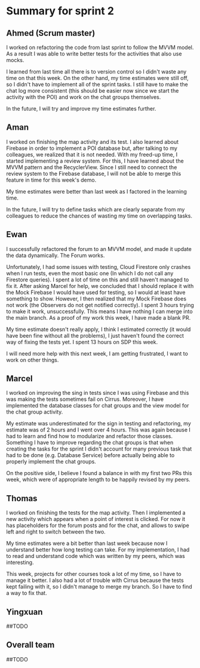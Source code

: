 # Summary for sprint 2

## Ahmed (Scrum master)

I worked on refactoring the code from last sprint to follow the MVVM model. As a result I was able to write better tests for the activities that also use mocks.

I learned from last time all there is to version control so I didn't waste any time on that this week. On the other hand, my time estimates were still off, so I didn't have to implement all of the sprint tasks. I still have to make the chat log more consistent (this should be easier now since we start the activity with the POI) and work on the chat groups themselves.

In the future, I will try and improve my time estimates further.


## Aman 

I worked on finishing the map activity and its test. I also learned about Firebase in order to implement a POI database but, after talking to my colleagues, we realized that it is not needed. With my freed-up time, I started implementing a review system. For this, I have learned about the MVVM pattern and the RecyclerView. Since I still need to connect the review system to the Firebase database, I will not be able to merge this feature in time for this week's demo.

My time estimates were better than last week as I factored in the learning time.

In the future, I will try to define tasks which are clearly separate from my colleagues to reduce the chances of wasting my time on overlapping tasks.


## Ewan

I successfully refactored the forum to an MVVM model, and made it update the data dynamically. The Forum works.

Unfortunately, I had some issues with testing, Cloud Firestore only crashes when I run tests, even the most basic one (In which I do not call any Firestore queries). I spent a lot of time on this and still haven't managed to fix it. After asking Marcel for help, we concluded that I should replace it with the Mock Firebase I would have used for testing, so I would at least have something to show.
However, I then realized that my Mock Firebase does not work (the Observers do not get notified correctly). I spent 3 hours trying to make it work, unsuccessfully.
This means I have nothing I can merge into the main branch. As a proof of my work this week, I have made a blank PR.

My time estimate doesn't really apply, I think I estimated correctly (it would have been fine without all the problems), I just haven't found the correct way of fixing the tests yet. I spent 13 hours on SDP this week.

I will need more help with this next week, I am getting frustrated, I want to work on other things.


## Marcel

I worked on improving the sing in tests since I was using Firebase and this was making the tests sometimes fail on Cirrus. Moreover, I have implemented the database classes for chat groups and the view model for the chat group activity.

My estimate was underestimated for the sign in testing and refactoring, my estimate was of 2 hours and I went over 4 hours. This was again because I had to learn and find how to modularize and refactor those classes. Something I have to improve regarding the chat groups is that when creating the tasks for the sprint I didn't account for many previous task that had to be done (e.g. Database Service) before actually being able to properly implement the chat groups.

On the positive side, I believe I found a balance in with my first two PRs this week, which were of appropriate length to be happily revised by my peers. 


## Thomas

I worked on finishing the tests for the map activity. Then I implemented a new activity which appears when a point of interest is clicked. For now it has placeholders for the forum posts and for the chat, and allows to swipe left and right to switch between the two.

My time estimates were a bit better than last week because now I understand better how long testing can take. For my implementation, I had to read and understand code which was written by my peers, which was interesting.

This week, projects for other courses took a lot of my time, so I have to manage it better. I also had a lot of trouble with Cirrus because the tests kept failing with it, so I didn't manage to merge my branch. So I have to find a way to fix that.


## Yingxuan

##TODO


## Overall team

##TODO
